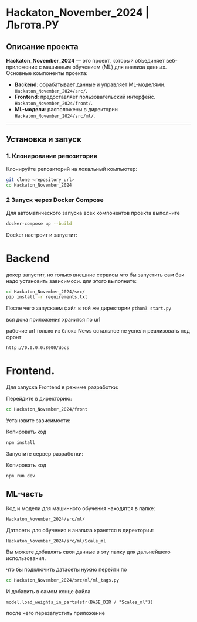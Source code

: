 # Hackaton_November_2024 | Льгота.РУ

## Описание проекта

**Hackaton_November_2024** — это проект, который объединяет веб-приложение с машинным обучением (ML) для анализа данных. Основные компоненты проекта:
- **Backend**: обрабатывает данные и управляет ML-моделями. `Hackaton_November_2024/src/`.
- **Frontend**: предоставляет пользовательский интерфейс. `Hackaton_November_2024/front/`.
- **ML-модели**: расположены в директории `Hackaton_November_2024/src/ml/`.

---

## Установка и запуск

### 1. Клонирование репозитория

Клонируйте репозиторий на локальный компьютер:

```bash
git clone <repository_url>
cd Hackaton_November_2024
```
### 2 Запуск через Docker Compose
Для автоматического запуска всех компонентов проекта выполните
```bash
docker-compose up --build
```

Docker настроит и запустит:

# Backend 
докер запустит, но только внешние сервисы что бы запустить сам бэк надо установить зависимоси.
для этого выполните:
````bash
cd Hackaton_November_2024/src/
pip install -r requirements.txt
````
После чего запускаем файл в той же директории
`pthon3 start.py`

вся дока приложения хранится по url

рабочие url только из блока News остальное не успели реализовать под фронт

`http://0.0.0.0:8000/docs`

# Frontend.
Для запуска Frontend в режиме разработки:

Перейдите в директорию:

```bash
cd Hackaton_November_2024/front
```
Установите зависимости:

Копировать код
```bash
npm install
```

Запустите сервер разработки:

Копировать код
```bash
npm run dev
```

## ML-часть
Код и модели для машинного обучения находятся в папке:

```bash
Hackaton_November_2024/src/ml/
```
Датасеты для обучения и анализа хранятся в директории:

```bash
Hackaton_November_2024/src/ml/Scale_ml
```
Вы можете добавлять свои данные в эту папку для дальнейшего использования.

что бы подключить датасеты нужно перейти по
```bash
cd Hackaton_November_2024/src/ml/ml_tags.py
```
И добавить в самом конце файла
```
model.load_weights_in_parts(str(BASE_DIR / "Scales_ml"))
```
после чего перезапустить приложение

